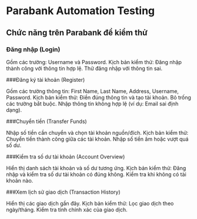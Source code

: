 # Parabank Automation Testing

## Chức năng trên Parabank để kiểm thử
### Đăng nhập (Login)

Gồm các trường: Username và Password.
Kịch bản kiểm thử:
Đăng nhập thành công với thông tin hợp lệ.
Thử đăng nhập với thông tin sai.

###Đăng ký tài khoản (Register)

Gồm các trường thông tin: First Name, Last Name, Address, Username, Password.
Kịch bản kiểm thử:
Điền đúng thông tin và tạo tài khoản.
Bỏ trống các trường bắt buộc.
Nhập thông tin không hợp lệ (ví dụ: Email sai định dạng).

###Chuyển tiền (Transfer Funds)

Nhập số tiền cần chuyển và chọn tài khoản nguồn/đích.
Kịch bản kiểm thử:
Chuyển tiền thành công giữa các tài khoản.
Nhập số tiền âm hoặc vượt quá số dư.

###Kiểm tra số dư tài khoản (Account Overview)

Hiển thị danh sách tài khoản và số dư tương ứng.
Kịch bản kiểm thử:
Đăng nhập và kiểm tra số dư tài khoản có đúng không.
Kiểm tra khi không có tài khoản nào.

###Xem lịch sử giao dịch (Transaction History)

Hiển thị các giao dịch gần đây.
Kịch bản kiểm thử:
Lọc giao dịch theo ngày/tháng.
Kiểm tra tính chính xác của giao dịch.

